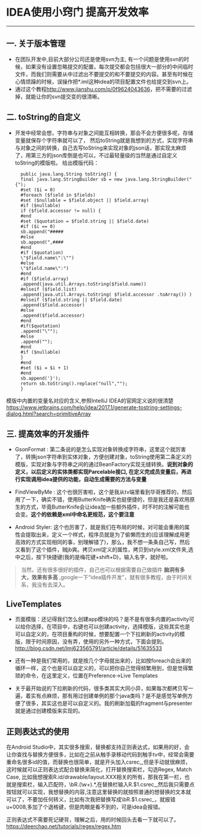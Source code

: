 # IDEA使用小窍门 提高开发效率
---

## 一. 关于版本管理
* 在团队开发中,目前大部分公司还是使用svn为主, 有一个问题是使用svn的时候，如果没有设置忽略提交的配置，每次提交都会包括很大一部分的中间临时文件，而我们则需要从中过滤出不要提交的和不要提交的内容。甚至有时候在心情烦躁的时候，误操作把*.iml这种idea的项目配置文件也给提交到svn上。
* 通过这个教程<http://www.jianshu.com/p/0f9624043636>，把不需要的过滤掉，就能让你的svn提交变的很清晰。

## 二. toString的自定义
* 开发中经常会想，字符串与对象之间能互相转换，那会不会方便很多呢，存储变量就保存个字符串就可以了，
然后toString就是我想到的方式，实现字符串与对象之间的转换，自己去写toString来实现对象的json话，那实现太麻烦了，用第三方的json库倒是也可以，不过最轻量级的当然是通过自定义toString的模版啦。
给出模版代码：

		public java.lang.String toString() {
        final java.lang.StringBuilder sb = new java.lang.StringBuilder("{");
        #set ($i = 0)
        #foreach ($field in $fields)
        #set ($nullable = $field.object || $field.array)
        #if ($nullable)
        if ($field.accessor != null) {
        #end
        #set ($quotation = $field.string || $field.date)
        #if ($i == 0)
        sb.append("#####
        #else
        sb.append(",####
        #end
        #if ($quotation)
        \"$field.name\":\"")
        #else
        \"$field.name\":")
        #end
        #if ($field.array)
        .append(java.util.Arrays.toString($field.name))
        #elseif ($field.list)
        .append(java.util.Arrays.toString( $field.accessor .toArray()) )
        #elseif ($field.string || $field.date)
        .append($field.accessor)
        #else
        .append($field.accessor)
        #end
        #if($quotation)
        .append("\"");
        #else
        .append("");
        #end
        #if ($nullable)
        }
        #end
        #set ($i = $i + 1)
        #end
        sb.append('}');
        return sb.toString().replace("null","");
        }


模版中内置的变量名对应的含义,参照IntelliJ IDEA的官网定义说的很清楚
<https://www.jetbrains.com/help/idea/2017.1/generate-tostring-settings-dialog.html?search=primitiveArray>

## 三. 提高效率的开发插件
* GsonFormat : 
第二条说的是怎么实现对象转换成字符串，这里这个就厉害了，转换json字符串到实体对象，方便创建对象，toString使用第二条定义的模版，实现对象与字符串之间的通过BeanFactory实现无缝转换。__说到对象的定义，以后定义的实体类都实现Parcelable接口, 在定义完成员变量后，再进行实现调用idea提供的功能，自动生成需要的方法与变量__

* FindViewByMe :
这个也很厉害啦，这个是我从tv端里看到华哥推荐的，然后用了一下，确实不错，使用ButterKnife确实也挺便捷的，但是我还是喜欢用原生的方式，毕竟ButterKnife会让idea加一些额外插件，时不时的注解可能也会变。__这个的依赖是xml中命名更规范，这个要注意__

* Android Styler:
这个也厉害了，就是我们在布局的时候，对可能会重用的属性会提取出来，定义一个样式，程序员就是为了偷懒而生的(应该理解成用更高效的方式实现相同的事，别理解错了)，那么，我不想一条条自己写，然后又看到了这个插件，贼jb爽。拷贝xml定义的属性，拷贝到style.xml文件夹,选中之后，按下快捷键(我的是梅花键+shift+D)，输入名字，就好啦。

> 当然，还有很多很好的插件，自己也可以根据需要自己做插件 __脑洞有多大，效果有多高__ ,google一下“idea插件开发”，就有很多教程，由于时间关系，我没有去深入。

## LiveTemplates
* 页面模版：还记得我们怎么创建app模块的吗？是不是有很多内置的activity可以给你选择，在项目中，右键也可以创建activity，选择模版，这些其实也是可以自定义的，在项目重构的时候，想要配置一个下拉刷新的activity的模版，限于时间原因，没有弄，使用的另外一种方式，下面会提到。
<http://blog.csdn.net/lmj623565791/article/details/51635533>

* 还有一种是我们常用的，就是按几个字母就出来的，比如按foreach会出来的循环一样，这个也是可以自定义的，可以把你自己觉得频繁用到，但是觉得繁琐的命令，在这里定义，位置在Preference->Live Templates

* 关于最开始说的下拉刷新的代码，很多类其实大同小异，如果每次都拷贝写一遍，着实有点麻烦，那有用过创建单例的那个java类吗？是不是感觉写单例方便了很多，其实这也是可以自定义的。我的刷新加载的fragment与presenter就是通过创建模版来实现的。


## 正则表达式的使用
在Android Studio中，其实很多搜索，替换都支持正则表达式，如果用的好，会让你查找与替换方便很多，比如在之前从触手录移动代码到触手tv中，经常会需要重命名很多id的值，而替换也很简单，就是开头加入csrec\_,但是手动就很麻烦，这时候就可以正则表达式配合替换来简化，打开替换搜索栏，勾选Regex, Match Case, 比如我想搜索R.id/drawable/layout.XXX相关的所有，那我在第一栏，也就是搜索栏，输入匹配符，\bR\.(\w+)\.*,在替换栏输入R.$1.csrec_,然后我只需要点按钮就可以实现，我想替换的内容,注意这里替换的就按照普通的想替换的文本就可以了，不要加任何转义，比如有次我把替换写成\bR.$1.csrec_，就报错u+0008,多加了个退格键，但是肉眼是看不到的，可是idea会报错。

正则表达式不需要死记硬背，理解之后，用的时候回头去看一下就可以了。
<https://deerchao.net/tutorials/regex/regex.htm>




